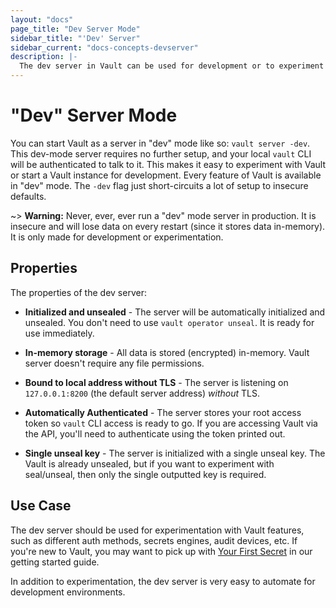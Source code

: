 ```yaml
---
layout: "docs"
page_title: "Dev Server Mode"
sidebar_title: "'Dev' Server"
sidebar_current: "docs-concepts-devserver"
description: |-
  The dev server in Vault can be used for development or to experiment with Vault.
---
```


# "Dev" Server Mode

You can start Vault as a server in "dev" mode like so: `vault server -dev`.
This dev-mode server requires no further setup, and your local `vault` CLI will
be authenticated to talk to it. This makes it easy to experiment with Vault or
start a Vault instance for development. Every feature of Vault is available in
"dev" mode. The `-dev` flag just short-circuits a lot of setup to insecure
defaults.

~> **Warning:** Never, ever, ever run a "dev" mode server in production.
It is insecure and will lose data on every restart (since it stores data
in-memory). It is only made for development or experimentation.

## Properties

The properties of the dev server:

  * **Initialized and unsealed** - The server will be automatically initialized
    and unsealed. You don't need to use `vault operator unseal`. It is ready
    for use immediately.

  * **In-memory storage** - All data is stored (encrypted) in-memory. Vault
    server doesn't require any file permissions.

  * **Bound to local address without TLS** - The server is listening on
    `127.0.0.1:8200` (the default server address) _without_ TLS.

  * **Automatically Authenticated** - The server stores your root access
    token so `vault` CLI access is ready to go. If you are accessing Vault
    via the API, you'll need to authenticate using the token printed out.

  * **Single unseal key** - The server is initialized with a single unseal
    key. The Vault is already unsealed, but if you want to experiment with
    seal/unseal, then only the single outputted key is required.

## Use Case

The dev server should be used for experimentation with Vault features, such
as different auth methods, secrets engines, audit devices, etc.
If you're new to Vault, you may want to pick up with [Your First
Secret](/intro/getting-started/first-secret.html) in
our getting started guide.

In addition to experimentation, the dev server is very easy to automate
for development environments.
